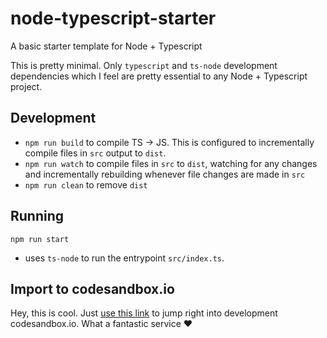 # node-typescript-starter

A basic starter template for Node + Typescript

This is pretty minimal. Only `typescript` and `ts-node` development dependencies which I feel are pretty essential to any Node + Typescript project.

## Development

- `npm run build` to compile TS -> JS. This is configured to incrementally compile files in `src` output to `dist`.
- `npm run watch` to compile files in `src` to `dist`, watching for any changes and incrementally rebuilding whenever file changes are made in `src`
- `npm run clean` to remove `dist`

## Running

`npm run start`

- uses `ts-node` to run the entrypoint `src/index.ts`.

## Import to codesandbox.io

Hey, this is cool. Just [use this link](https://codesandbox.io/s/github/torbensky/node-typescript-starter) to jump right into development codesandbox.io. What a fantastic service ❤
